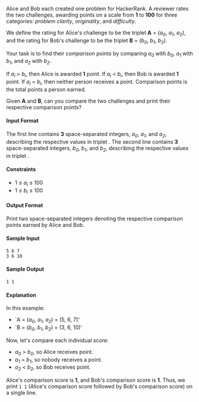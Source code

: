 Alice and Bob each created one problem for HackerRank. A reviewer rates the two challenges, awarding points on a scale from **1** to **100** for three categories: *problem clarity*, *originality*, and *difficulty*.

We define the rating for Alice's challenge to be the triplet **A** = (*a<sub>0</sub>*, *a<sub>1</sub>*, *a<sub>2</sub>*), and the rating for Bob's challenge to be the triplet **B** = (*b<sub>0</sub>*, *b<sub>1</sub>*, *b<sub>2</sub>*).

Your task is to find their *comparison points* by comparing *a<sub>0</sub>* with *b<sub>0</sub>*, *a<sub>1</sub>* with *b<sub>1</sub>*, and *a<sub>2</sub>* with *b<sub>2</sub>*.

If *a<sub>i</sub>* > *b<sub>i</sub>*, then Alice is awarded **1** point.
If *a<sub>i</sub>* < *b<sub>i</sub>*, then Bob is awarded **1** point.
If *a<sub>i</sub>* = *b<sub>i</sub>*, then neither person receives a point.
Comparison points is the total points a person earned.

Given **A** and **B**, can you compare the two challenges and print their respective comparison points?

#### Input Format

The first line contains **3** space-separated integers, *a<sub>0</sub>*, *a<sub>1</sub>*, and *a<sub>2</sub>*, describing the respective values in triplet . 
The second line contains **3** space-separated integers, *b<sub>0</sub>*, *b<sub>1</sub>*, and *b<sub>2</sub>*, describing the respective values in triplet .

#### Constraints

* 1 ≤ *a<sub>i</sub>* ≤ 100
* 1 ≤ *b<sub>i</sub>* ≤ 100

#### Output Format

Print two space-separated integers denoting the respective comparison points earned by Alice and Bob.

#### Sample Input

    5 6 7
    3 6 10

#### Sample Output

    1 1
 
#### Explanation

In this example:

* `A = (*a<sub>0</sub>*, *a<sub>1</sub>*, *a<sub>2</sub>*) = (5, 6, 7)'
* `B = (*b<sub>0</sub>*, *b<sub>1</sub>*, *b<sub>2</sub>*) = (3, 6, 10)'

Now, let's compare each individual score:

* *a<sub>0</sub>* > *b<sub>0</sub>*, so Alice receives  point.
* *a<sub>1</sub>* = *b<sub>1</sub>*, so nobody receives a point.
* *a<sub>2</sub>* < *b<sub>2</sub>*, so Bob receives  point.

Alice's comparison score is **1**, and Bob's comparison score is **1**. Thus, we print `1 1` (Alice's comparison score followed by Bob's comparison score) on a single line.